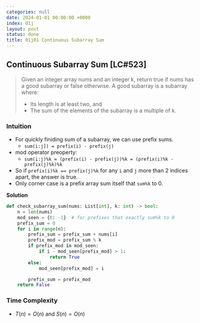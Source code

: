 ```yaml
---
categories: null
date: 2024-01-01 00:00:00 +0000
index: 01j
layout: post
status: done
title: 01j01 Continuous Subarray Sum
---
```


## Continuous Subarray Sum [LC#523]
> Given an integer array nums and an integer k, return true if nums has a good subarray or false otherwise. A good subarray is a subarray where:
> - Its length is at least two, and
> - The sum of the elements of the subarray is a multiple of k.


### Intuition
- For quickly finiding sum of a subarray, we can use prefix sums. 
    - `sum(i:j]) = prefix(i) - prefix(j)`
- mod operator preoperty:  
    - `sum(i:j)%k = (prefix(i) - prefix(j))%k = (prefix(i)%k - prefix(j)%k)%k`
- So if `prefix(i)%k == prefix(j)%k` for any `i` and `j` more than 2 indices apart, the answer is true.
- Only corner case is a prefix array sum itself that `sum%k` to 0.

**Solution**

```python
def check_subarray_sum(nums: List[int], k: int) -> bool:
    n = len(nums)
    mod_seen = {0: -1}  # for prefixes that exactly sum%k to 0
    prefix_sum = 0
    for i in range(n):
        prefix_sum = prefix_sum + nums[i]
        prefix_mod = prefix_sum % k
        if prefix_mod in mod_seen:
            if i - mod_seen[prefix_mod] > 1:
                return True
        else:
            mod_seen[prefix_mod] = i

        prefix_sum = prefix_mod
    return False

```
### Time Complexity
- $T(n) = O(n)$ and $S(n) = O(n)$